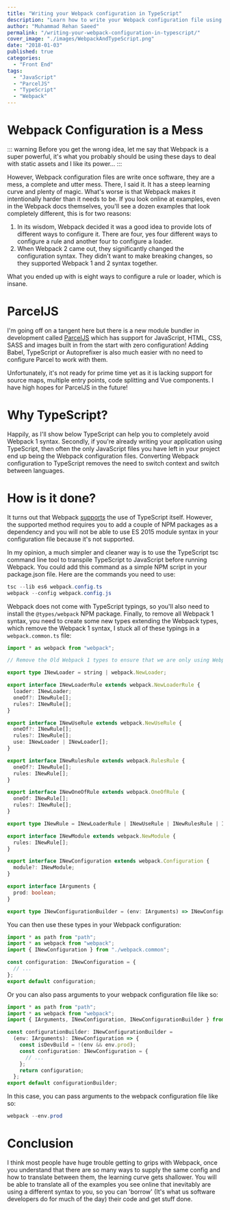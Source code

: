 ```yaml
---
title: "Writing your Webpack configuration in TypeScript"
description: "Learn how to write your Webpack configuration file using TypeScript to get intellisense and how to exclude Webpack 1 syntax from your TypeScript typings."
author: "Muhammad Rehan Saeed"
permalink: "/writing-your-webpack-configuration-in-typescript/"
cover_image: "./images/WebpackAndTypeScript.png"
date: "2018-01-03"
published: true
categories:
  - "Front End"
tags:
  - "JavaScript"
  - "ParcelJS"
  - "TypeScript"
  - "Webpack"
---
```


# Webpack Configuration is a Mess

::: warning
Before you get the wrong idea, let me say that Webpack is a super powerful, it's what you probably should be using these days to deal with static assets and I like its power...
:::

However, Webpack configuration files are write once software, they are a mess, a complete and utter mess. There, I said it. It has a steep learning curve and plenty of magic. What's worse is that Webpack makes it intentionally harder than it needs to be. If you look online at examples, even in the Webpack docs themselves, you'll see a dozen examples that look completely different, this is for two reasons:

1. In its wisdom, Webpack decided it was a good idea to provide lots of different ways to configure it. There are four, yes four different ways to configure a rule and another four to configure a loader.
2. When Webpack 2 came out, they significantly changed the configuration syntax. They didn't want to make breaking changes, so they supported Webpack 1 and 2 syntax together.

What you ended up with is eight ways to configure a rule or loader, which is insane.

# ParcelJS

I'm going off on a tangent here but there is a new module bundler in development called [ParcelJS](https://parceljs.org/) which has support for JavaScript, HTML, CSS, SASS and images built in from the start with zero configuration! Adding Babel, TypeScript or Autoprefixer is also much easier with no need to configure Parcel to work with them.

Unfortunately, it's not ready for prime time yet as it is lacking support for source maps, multiple entry points, code splitting and Vue components. I have high hopes for ParcelJS in the future!

# Why TypeScript?

Happily, as I'll show below TypeScript can help you to completely avoid Webpack 1 syntax. Secondly, if you're already writing your application using TypeScript, then often the only JavaScript files you have left in your project end up being the Webpack configuration files. Converting Webpack configuration to TypeScript removes the need to switch context and switch between languages.

# How is it done?

It turns out that Webpack [supports](https://webpack.js.org/configuration/configuration-languages/) the use of TypeScript itself. However, the supported method requires you to add a couple of NPM packages as a dependency and you will not be able to use ES 2015 module syntax in your configuration file because it's not supported.

In my opinion, a much simpler and cleaner way is to use the TypeScript tsc command line tool to transpile TypeScript to JavaScript before running Webpack. You could add this command as a simple NPM script in your package.json file. Here are the commands you need to use:

```powershell
tsc --lib es6 webpack.config.ts
webpack --config webpack.config.js
```

Webpack does not come with TypeScript typings, so you'll also need to install the `@types/webpack` NPM package. Finally, to remove all Webpack 1 syntax, you need to create some new types extending the Webpack types, which remove the Webpack 1 syntax, I stuck all of these typings in a `webpack.common.ts` file:

```ts
import * as webpack from "webpack";

// Remove the Old Webpack 1 types to ensure that we are only using Webpack 2 syntax.

export type INewLoader = string | webpack.NewLoader;

export interface INewLoaderRule extends webpack.NewLoaderRule {
  loader: INewLoader;
  oneOf?: INewRule[];
  rules?: INewRule[];
}

export interface INewUseRule extends webpack.NewUseRule {
  oneOf?: INewRule[];
  rules?: INewRule[];
  use: INewLoader | INewLoader[];
}

export interface INewRulesRule extends webpack.RulesRule {
  oneOf?: INewRule[];
  rules: INewRule[];
}

export interface INewOneOfRule extends webpack.OneOfRule {
  oneOf: INewRule[];
  rules?: INewRule[];
}

export type INewRule = INewLoaderRule | INewUseRule | INewRulesRule | INewOneOfRule;

export interface INewModule extends webpack.NewModule {
  rules: INewRule[];
}

export interface INewConfiguration extends webpack.Configuration {
  module?: INewModule;
}

export interface IArguments {
  prod: boolean;
}

export type INewConfigurationBuilder = (env: IArguments) => INewConfiguration;
```

You can then use these types in your Webpack configuration:

```ts
import * as path from "path";
import * as webpack from "webpack";
import { INewConfiguration } from "./webpack.common";

const configuration: INewConfiguration = {
  // ...
};
export default configuration;
```

Or you can also pass arguments to your webpack configuration file like so:

```ts
import * as path from "path";
import * as webpack from "webpack";
import { IArguments, INewConfiguration, INewConfigurationBuilder } from "./webpack.common";

const configurationBuilder: INewConfigurationBuilder = 
  (env: IArguments): INewConfiguration => {
    const isDevBuild = !(env && env.prod);
    const configuration: INewConfiguration = {
      // ...
    };
    return configuration;
  };
export default configurationBuilder;
```

In this case, you can pass arguments to the webpack configuration file like so:

```powershell
webpack --env.prod
```

# Conclusion

I think most people have huge trouble getting to grips with Webpack, once you understand that there are so many ways to supply the same config and how to translate between them, the learning curve gets shallower. You will be able to translate all of the examples you see online that inevitably are using a different syntax to you, so you can 'borrow' (It's what us software developers do for much of the day) their code and get stuff done.
